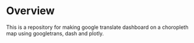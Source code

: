 # Overview

This is a repository for making google translate dashboard on a choropleth map using googletrans, dash and plotly.
